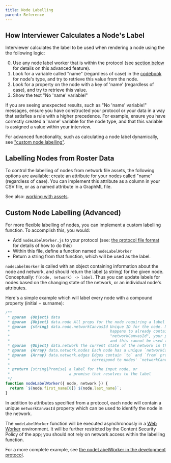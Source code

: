 ```yaml
---
title: Node Labelling
parent: Reference
---
```


## How Interviewer Calculates a Node's Label

Interviewer calculates the label to be used when rendering a node using the the following logic:

  0. Use any node label worker that is within the protocol (see [section below](./#custom-node-labelling-advanced) for details on this advanced feature).
  1. Look for a variable called "name" (regardless of case) in the [codebook](../reference/key-concepts/codebook.md) for node's type, and try to retrieve this value from the node.
  2. Look for a property on the node with a key of 'name' (regardless of case), and try to retrieve this value.
  3. Show the text "No 'name' variable!"

If you are seeing unexpected results, such as "No 'name' variable!" messages, ensure you have constructed your protocol or your data in a way that satisfies a rule with a higher precedence. For example, ensure you have correctly created a 'name' variable for the node type, and that this variable is assigned a value within your interview.

For advanced functionality, such as calculating a node label dynamically, see ["custom node labelling"](./#custom-node-labelling-advanced).

## Labelling Nodes from Roster Data
To control the labelling of nodes from network file assets, the following options are available: create an attribute for your nodes called "name" (regardless of case). You can implement this attribute as a column in your CSV file, or as a named attribute in a GraphML file.

See also: [working with assets](./key-concepts/resources.md#network).

## Custom Node Labelling (Advanced)

For more flexible labelling of nodes, you can implement a custom labelling function. To accomplish this, you would:

- Add `nodeLabelWorker.js` to your protocol (see: [the protocol file format](./protocol-file-format.md) for details of how to do this)
- Within this file, define a function named `nodeLabelWorker`
- Return a string from that function, which will be used as the label.

`nodeLabelWorker` is called with an object containing information about the node and network, and should return the label (a string) for the given node. Conceptually: `f(node, network) -> label`. Thus you can update labels for nodes based on the changing state of the network, or an individual node's attributes.

Here's a simple example which will label every node with a compound property (initial + surname):

```javascript
/**
 * @param  {Object} data
 * @param  {Object} data.node All props for the node requiring a label
 * @param  {string} data.node.networkCanvasId Unique ID for the node. Note that if your data
 *                                            happens to already contain a property named
 *                                            "networkCanvasId", your prop will take precedence,
 *                                            and this cannot be used to identify edge connections.
 * @param  {Object} data.network The current state of the network in this session
 * @param  {Array} data.network.nodes Each node has a unique `networkCanvasId` prop
 * @param  {Array} data.network.edges Edges contain `to` and `from` props which
 *                                    correspond to nodes' `networkCanvasId` values
 *
 * @return {string|Promise} a label for the input node, or
 *                          a promise that resolves to the label
 */
function nodeLabelWorker({ node, network }) {
  return `${node.first_name[0]} ${node.last_name}`;
}
```

In addition to attributes specified from a protocol, each node will contain a unique `networkCanvasId` property which can be used to identify the node in the network.

The `nodeLabelWorker` function will be executed asynchronously in a [Web Worker](https://developer.mozilla.org/en-US/docs/Web/API/Web_Workers_API/Using_web_workers) environment. It will be further restricted by the Content Security Policy of the app; you should not rely on network access within the labelling function.

For a more complete example, see [the nodeLabelWorker in the development protocol](https://github.com/codaco/development-protocol/blob/master/nodeLabelWorker.js).
